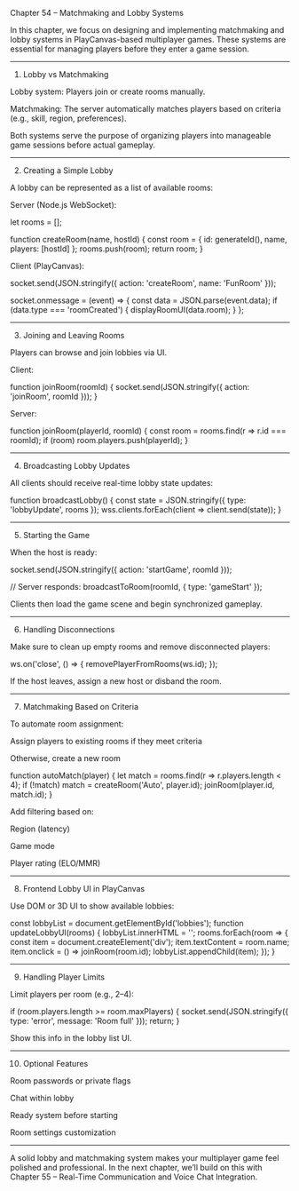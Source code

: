 Chapter 54 – Matchmaking and Lobby Systems

In this chapter, we focus on designing and implementing matchmaking and lobby systems in PlayCanvas-based multiplayer games. These systems are essential for managing players before they enter a game session.


---

1. Lobby vs Matchmaking

Lobby system: Players join or create rooms manually.

Matchmaking: The server automatically matches players based on criteria (e.g., skill, region, preferences).


Both systems serve the purpose of organizing players into manageable game sessions before actual gameplay.


---

2. Creating a Simple Lobby

A lobby can be represented as a list of available rooms:

Server (Node.js WebSocket):

let rooms = [];

function createRoom(name, hostId) {
    const room = { id: generateId(), name, players: [hostId] };
    rooms.push(room);
    return room;
}

Client (PlayCanvas):

socket.send(JSON.stringify({ action: 'createRoom', name: 'FunRoom' }));

socket.onmessage = (event) => {
    const data = JSON.parse(event.data);
    if (data.type === 'roomCreated') {
        displayRoomUI(data.room);
    }
};


---

3. Joining and Leaving Rooms

Players can browse and join lobbies via UI.

Client:

function joinRoom(roomId) {
    socket.send(JSON.stringify({ action: 'joinRoom', roomId }));
}

Server:

function joinRoom(playerId, roomId) {
    const room = rooms.find(r => r.id === roomId);
    if (room) room.players.push(playerId);
}


---

4. Broadcasting Lobby Updates

All clients should receive real-time lobby state updates:

function broadcastLobby() {
    const state = JSON.stringify({ type: 'lobbyUpdate', rooms });
    wss.clients.forEach(client => client.send(state));
}


---

5. Starting the Game

When the host is ready:

socket.send(JSON.stringify({ action: 'startGame', roomId }));

// Server responds:
broadcastToRoom(roomId, { type: 'gameStart' });

Clients then load the game scene and begin synchronized gameplay.


---

6. Handling Disconnections

Make sure to clean up empty rooms and remove disconnected players:

ws.on('close', () => {
    removePlayerFromRooms(ws.id);
});

If the host leaves, assign a new host or disband the room.


---

7. Matchmaking Based on Criteria

To automate room assignment:

Assign players to existing rooms if they meet criteria

Otherwise, create a new room


function autoMatch(player) {
    let match = rooms.find(r => r.players.length < 4);
    if (!match) match = createRoom('Auto', player.id);
    joinRoom(player.id, match.id);
}

Add filtering based on:

Region (latency)

Game mode

Player rating (ELO/MMR)



---

8. Frontend Lobby UI in PlayCanvas

Use DOM or 3D UI to show available lobbies:

const lobbyList = document.getElementById('lobbies');
function updateLobbyUI(rooms) {
    lobbyList.innerHTML = '';
    rooms.forEach(room => {
        const item = document.createElement('div');
        item.textContent = room.name;
        item.onclick = () => joinRoom(room.id);
        lobbyList.appendChild(item);
    });
}


---

9. Handling Player Limits

Limit players per room (e.g., 2–4):

if (room.players.length >= room.maxPlayers) {
    socket.send(JSON.stringify({ type: 'error', message: 'Room full' }));
    return;
}

Show this info in the lobby list UI.


---

10. Optional Features

Room passwords or private flags

Chat within lobby

Ready system before starting

Room settings customization



---

A solid lobby and matchmaking system makes your multiplayer game feel polished and professional. In the next chapter, we’ll build on this with Chapter 55 – Real-Time Communication and Voice Chat Integration.

